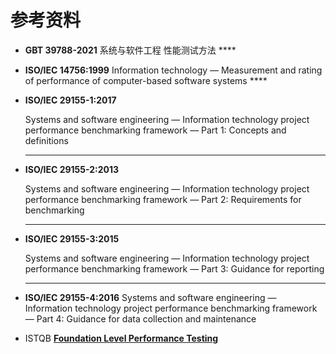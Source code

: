 # 参考资料

* **GBT 39788-2021** 系统与软件工程 性能测试方法 ****
* **ISO/IEC 14756:1999** Information technology — Measurement and rating of performance of computer-based software systems ****
* **ISO/IEC 29155-1:2017**

  Systems and software engineering — Information technology project performance benchmarking framework — Part 1: Concepts and definitions  
  ****

* **ISO/IEC 29155-2:2013**

  Systems and software engineering — Information technology project performance benchmarking framework — Part 2: Requirements for benchmarking  
  ****

* **ISO/IEC 29155-3:2015**

  Systems and software engineering — Information technology project performance benchmarking framework — Part 3: Guidance for reporting  
  ****

* **ISO/IEC 29155-4:2016** Systems and software engineering — Information technology project performance benchmarking framework — Part 4: Guidance for data collection and maintenance 
*  ISTQB [**Foundation Level Performance Testing**](https://www.istqb.org/downloads/category/59-performance-testing.html)

